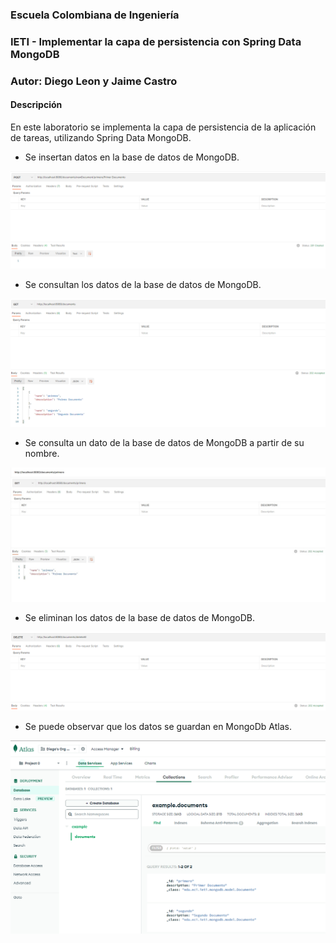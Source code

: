### Escuela Colombiana de Ingeniería

### IETI - Implementar la capa de persistencia con Spring Data MongoDB

### Autor: Diego Leon y Jaime Castro

#### Descripción

En este laboratorio se implementa la capa de persistencia de la aplicación de tareas, utilizando Spring Data MongoDB.

- Se insertan datos en la base de datos de MongoDB.

![](media/Capture2.PNG)

- Se consultan los datos de la base de datos de MongoDB.

![](media/Capture1.PNG)

- Se consulta un dato de la base de datos de MongoDB a partir de su nombre.

![](media/Capture4.PNG)

- Se eliminan los datos de la base de datos de MongoDB.

![](media/Capture3.PNG)

- Se puede observar que los datos se guardan en MongoDb Atlas.

![](media/Capture5.PNG)